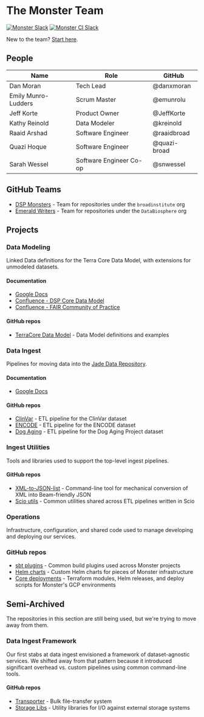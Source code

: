 # The Monster Team
[![Monster Slack](https://img.shields.io/badge/Slack%20Channel-%23monster-blue.svg?style=flat)](https://broadinstitute.slack.com/messages/CCAU5L6LV/)
[![Monster CI Slack](https://img.shields.io/badge/Slack%20Channel-%23monster--ci-blue.svg?style=flat)](https://broadinstitute.slack.com/messages/CFXEDUUP5/)

New to the team? [Start here](./getting-started/README.md).

## People

| Name | Role | GitHub |
| --- | --- | --- |
| Dan Moran | Tech Lead | @danxmoran |
| Emily Munro-Ludders | Scrum Master | @emunrolu |
| Jeff Korte | Product Owner | @JeffKorte |
| Kathy Reinold | Data Modeler | @kreinold |
| Raaid Arshad | Software Engineer | @raaidbroad |
| Quazi Hoque | Software Engineer | @quazi-broad |
| Sarah Wessel | Software Engineer Co-op | @snwessel |

## GitHub Teams
* [DSP Monsters](https://github.com/orgs/broadinstitute/teams/dsp-monsters) - Team for repositories under the `broadinstitute` org
* [Emerald Writers](https://github.com/orgs/DataBiosphere/teams/broademeraldwrite) - Team for repositories under the `DataBiosphere` org

## Projects

### Data Modeling
Linked Data definitions for the Terra Core Data Model, with extensions for unmodeled datasets.

#### Documentation
* [Google Docs](https://drive.google.com/drive/folders/1n8TP4Q_4n2pCysjQz2Hkn2kpHGEILLCj)
* [Confluence - DSP Core Data Model](https://broadinstitute.atlassian.net/wiki/spaces/DSPCDM/overview)
* [Confluence - FAIR Community of Practice](https://broadinstitute.atlassian.net/wiki/spaces/FairCoP/overview)

#### GitHub repos
* [TerraCore Data Model](https://github.com/DataBiosphere/terra-core-data-model) - Data Model definitions and examples

### Data Ingest
Pipelines for moving data into the [Jade Data Repository](https://github.com/databiosphere/jade-data-repo).

#### Documentation
* [Google Docs](https://drive.google.com/drive/folders/1LjtBbMZs5-FqTGcRjw80ZBlHhfd_LT2z)

#### GitHub repos
* [ClinVar](https://github.com/DataBiosphere/clinvar-ingest) - ETL pipeline for the ClinVar dataset
* [ENCODE](https://github.com/DataBiosphere/encode-ingest) - ETL pipeline for the ENCODE dataset
* [Dog Aging](https://github.com/DataBiosphere/dog-aging-ingest) - ETL pipeline for the Dog Aging Project dataset

### Ingest Utilities
Tools and libraries used to support the top-level ingest pipelines.

#### GitHub repos
* [XML-to-JSON-list](https://github.com/broadinstitute/monster-xml-to-json-list) - Command-line tool for mechanical
  conversion of XML into Beam-friendly JSON
* [Scio utils](https://github.com/broadinstitute/monster-scio-utils) - Common utilities shared across ETL pipelines
  written in Scio

### Operations
Infrastructure, configuration, and shared code used to manage developing and deploying our services.

### GitHub repos
* [sbt plugins](https://github.com/broadinstitute/monster-sbt-plugins) - Common build plugins used across Monster projects
* [Helm charts](https://github.com/broadinstitute/monster-helm) - Custom Helm charts for pieces of Monster infrastructure
* [Core deployments](https://github.com/broadinstitute/monster-deploy) - Terraform modules, Helm releases, and deploy scripts
  for Monster's GCP environments

## Semi-Archived
The repositories in this section are still being used, but we're trying to move away from them.

### Data Ingest Framework
Our first stabs at data ingest envisioned a framework of dataset-agnostic services.
We shifted away from that pattern because it introduced significant overhead vs. custom
pipelines using common command-line tools.

#### GitHub repos
* [Transporter](https://github.com/databiosphere/transporter) - Bulk file-transfer system
* [Storage Libs](https://github.com/broadinstitute/monster-storage-libs) - Utility libraries for I/O against external storage systems
